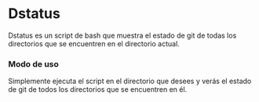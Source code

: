 # Dstatus

Dstatus es un script de bash que muestra el estado de git de todas los directorios que se encuentren en el directorio actual.

### Modo de uso
Simplemente ejecuta el script en el directorio que desees y verás el estado de git de todos los directorios que se encuentren en él.
